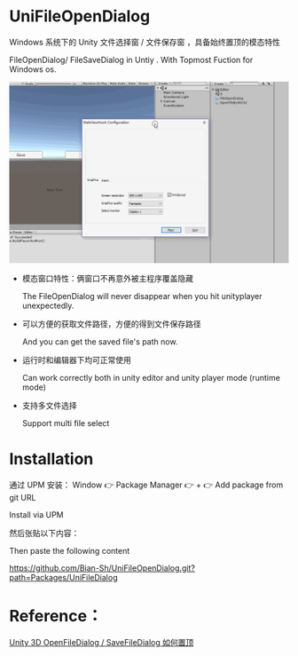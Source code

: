 # UniFileOpenDialog
Windows 系统下的 Unity 文件选择窗 / 文件保存窗 ，具备始终置顶的模态特性

FileOpenDialog/ FileSaveDialog  in Untiy . With Topmost Fuction for Windows os.


![](Media/OpenFIleDialog.gif)

* 模态窗口特性：俩窗口不再意外被主程序覆盖隐藏

  The FileOpenDialog will never disappear when you hit unityplayer unexpectedly.

* 可以方便的获取文件路径，方便的得到文件保存路径 

  And you can get the saved file's path now.

* 运行时和编辑器下均可正常使用
  
  Can work correctly both in unity editor and unity player mode (runtime mode)

* 支持多文件选择
    
    Support multi file select
    
# Installation

通过 UPM 安装： Window 👉 Package Manager 👉 + 👉 Add package from git URL

Install via UPM

然后张贴以下内容：

Then paste the following content

https://github.com/Bian-Sh/UniFileOpenDialog.git?path=Packages/UniFileDialog



# Reference：
[Unity 3D OpenFileDialog / SaveFileDialog 如何置顶](https://www.jianshu.com/p/8cc34b2a7377)
